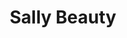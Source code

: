 ---
title: "Sally Beauty"
url: /san-antonio/sally-beauty-state-highway-151/
shop: hairdresser supply
---